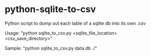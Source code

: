 # python-sqlite-to-csv
Python script to dump out each table of a sqlite db into its own .csv

Usage:
    "python sqlite_to_csv.py <sqlite_file_location> <csv_save_directory>"

Sample:
    "python sqlite_to_csv.py data.db ./"
